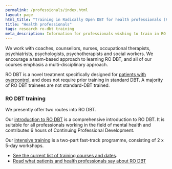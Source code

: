 ```yaml
---
permalink: /professionals/index.html
layout: page
html_title: "Training in Radically Open DBT for health professionals (RO DBT)"
title: "Health professionals"
tags: research ro-dbt training
meta_description: Information for professionals wishing to train in RO DBT.
---
```



We work with coaches, counsellors, nurses, occupational therapists, psychiatrists, psychologists, psychotherapists and social workers.   We encourage a team-based approach to learning RO DBT, and all of our courses emphasis a multi-disciplinary approach.

RO DBT is a novel treatment specifically designed for [patients with overcontrol](/about/), and does not require prior training in standard DBT. A majority of RO DBT trainees are not standard-DBT trained.


### RO DBT training

We presently offer two routes into RO DBT.

Our [introduction to RO DBT](/training/introduction/) is a comprehensive introduction to RO DBT. It is suitable for all professionals working in the field of mental health and contributes 6 hours of Continuing Professional Development.

Our [intensive training](/training/intensive/) is a two-part fast-track programme, consisting of 2 x 5-day workshops.


- [See the current list of training courses and dates](/events/).
- [Read what patients and health professionals say about RO DBT](/about/quotes/)
